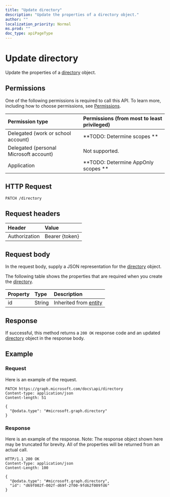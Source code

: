 ```yaml
---
title: "Update directory"
description: "Update the properties of a directory object."
author: ""
localization_priority: Normal
ms.prod: ""
doc_type: apiPageType
---
```


# Update directory

Update the properties of a [directory](../resources/directory.md) object.

## Permissions
One of the following permissions is required to call this API. To learn more, including how to choose permissions, see [Permissions](/concepts/permissions-reference.md).

|Permission type|Permissions (from most to least privileged)|
|:---|:---|
|Delegated (work or school account)|**TODO: Determine scopes **|
|Delegated (personal Microsoft account)|Not supported.|
|Application|**TODO: Determine AppOnly scopes **|

## HTTP Request
<!-- {
  "blockType": "ignored"
}
-->
``` http
PATCH /directory
```

## Request headers
|Header|Value|
|:---|:---|
|Authorization|Bearer {token}|

## Request body
In the request body, supply a JSON representation for the [directory](../resources/directory.md) object.

The following table shows the properties that are required when you create the [directory](../resources/directory.md).

|Property|Type|Description|
|:---|:---|:---|
|id|String| Inherited from [entity](../resources/entity.md)|



## Response
If successful, this method returns a `200 OK` response code and an updated [directory](../resources/directory.md) object in the response body.

## Example

### Request
Here is an example of the request.
<!-- {
  "blockType": "request",
  "name": "update_directory"
}
-->
``` http
PATCH https://graph.microsoft.com/docs\api/directory
Content-type: application/json
Content-length: 51

{
  "@odata.type": "#microsoft.graph.directory"
}
```

### Response
Here is an example of the response. Note: The response object shown here may be truncated for brevity. All of the properties will be returned from an actual call.
<!-- {
  "blockType": "response",
  "truncated": true
}
-->
``` http
HTTP/1.1 200 OK
Content-Type: application/json
Content-Length: 100

{
  "@odata.type": "#microsoft.graph.directory",
  "id": "d69f002f-002f-d69f-2f00-9fd62f009fd6"
}
```


